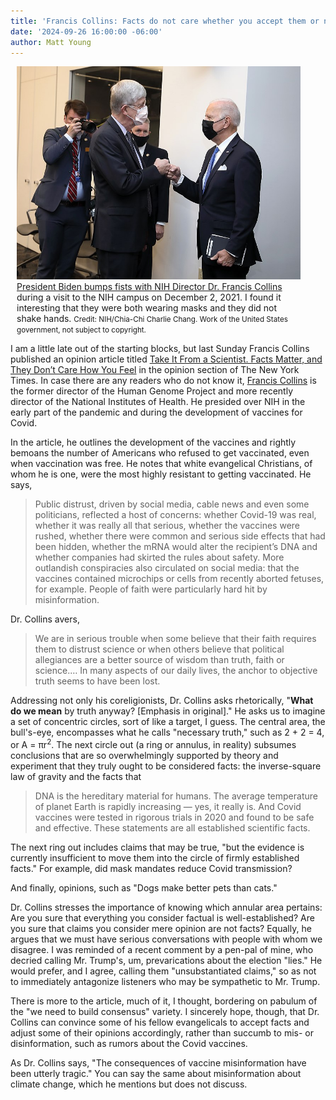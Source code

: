 ```yaml
---
title: 'Francis Collins: Facts do not care whether you accept them or not'
date: '2024-09-26 16:00:00 -06:00'
author: Matt Young
---
```


<figure class="on-the-left-side" style="margin-top: 10px; margin-right: 40px; margin-bottom: 10px; margin-left: 10px;">
<img src="/uploads/2024/POTUS_visit_to_NIH_(51730034783).jpg" alt="Collins meeting Pres. Biden "/>
<figcaption> <a href="https://commons.wikimedia.org/wiki/File:POTUS_visit_to_NIH_(51730034783).jpg"> President Biden bumps fists with NIH Director Dr. Francis Collins</a> during a visit to the NIH campus on December 2, 2021. I found it interesting that they were both wearing masks and they did not shake hands. <small>Credit: NIH/Chia-Chi Charlie Chang. Work of the United States government, not subject to copyright.</small>
</figcaption>
</figure> 

I am a little late out of the starting blocks, but last Sunday Francis Collins published an opinion article titled <a href="https://www.nytimes.com/2024/09/20/opinion/covid-vaccines-truth-life-death.html">Take It From a Scientist. Facts Matter, and They Don’t Care How You Feel</a> in the opinion section of The New York Times. In case there are any readers who do not know it, <a href="https://en.wikipedia.org/wiki/Francis_Collins">Francis Collins</a> is the former director of the Human Genome Project and more recently director of the National Institutes of Health. He presided over NIH in the early part of the pandemic and during the development of vaccines for Covid.

In the article, he outlines the development of the vaccines and rightly bemoans the number of Americans who refused to get vaccinated, even when vaccination was free. He notes that white evangelical Christians, of whom he is one, were the most highly resistant to getting vaccinated. He says,

<!--more-->

<blockquote>Public distrust, driven by social media, cable news and even some politicians, reflected a host of concerns: whether Covid-19 was real, whether it was really all that serious, whether the vaccines were rushed, whether there were common and serious side effects that had been hidden, whether the mRNA would alter the recipient’s DNA and whether companies had skirted the rules about safety. More outlandish conspiracies also circulated on social media: that the vaccines contained microchips or cells from recently aborted fetuses, for example. People of faith were particularly hard hit by misinformation.</blockquote>

Dr. Collins avers,

<blockquote>We are in serious trouble when some believe that their faith requires them to distrust science or when others believe that political allegiances are a better source of wisdom than truth, faith or science.… In many aspects of our daily lives, the anchor to objective truth seems to have been lost.</blockquote>

Addressing not only his coreligionists, Dr. Collins asks rhetorically, "<strong>What do we mean</strong> by truth anyway? [Emphasis in original]." He asks us to imagine a set of concentric circles, sort of like a target, I guess. The central area, the bull's-eye, encompasses what he calls "necessary truth," such as 2 + 2 = 4, or A = πr<sup>2</sup>. The next circle out (a ring or annulus, in reality) subsumes conclusions that are so overwhelmingly supported by theory and experiment that they truly ought to be considered facts: the inverse-square law of gravity and the facts that

<blockquote>DNA is the hereditary material for humans. The average temperature of planet Earth is rapidly increasing — yes, it really is. And Covid vaccines were tested in rigorous trials in 2020 and found to be safe and effective. These statements are all established scientific facts.</blockquote>

The next ring out includes claims that may be true, "but the evidence is currently insufficient to move them into the circle of firmly established facts." For example, did mask mandates reduce Covid transmission?

And finally, opinions, such as "Dogs make better pets than cats."

Dr. Collins stresses the importance of knowing which annular area pertains: Are you sure that everything you consider factual is well-established? Are you sure that claims you consider mere opinion are not facts? Equally, he argues that we must have serious conversations with people with whom we disagree. I was reminded of a recent comment by a pen-pal of mine, who decried calling Mr. Trump's, um, prevarications about the election "lies." He would prefer, and I agree, calling them "unsubstantiated claims," so as not to immediately antagonize listeners who may be sympathetic to Mr. Trump.

There is more to the article, much of it, I thought, bordering on pabulum of the "we need to build consensus" variety. I sincerely hope, though, that Dr. Collins can convince some of his fellow evangelicals to accept facts and adjust some of their opinions accordingly, rather than succumb to mis- or disinformation, such as rumors about the Covid vaccines.

As Dr. Collins says, "The consequences of vaccine misinformation have been utterly tragic." You can say the same about misinformation about climate change, which he mentions but does not discuss.
